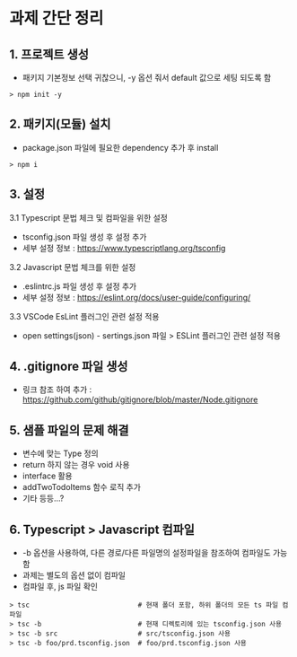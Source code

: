 # 과제 간단 정리

## 1. 프로젝트 생성
* 패키지 기본정보 선택 귀찮으니, -y 옵션 줘서 default 값으로 세팅 되도록 함
```
> npm init -y
```

## 2. 패키지(모듈) 설치
* package.json 파일에 필요한 dependency 추가 후 install
```
> npm i
```

## 3. 설정
3.1 Typescript 문법 체크 및 컴파일을 위한 설정   
* tsconfig.json 파일 생성 후 설정 추가   
* 세부 설정 정보 : <https://www.typescriptlang.org/tsconfig>   

3.2 Javascript 문법 체크를 위한 설정   
* .eslintrc.js 파일 생성 후 설정 추가   
* 세부 설정 정보 : <https://eslint.org/docs/user-guide/configuring/>


3.3 VSCode EsLint 플러그인 관련 설정 적용   
* open settings(json) - sertings.json 파일 > ESLint 플러그인 관련 설정 적용   

## 4. .gitignore 파일 생성
* 링크 참조 하여 추가 : <https://github.com/github/gitignore/blob/master/Node.gitignore>

## 5. 샘플 파일의 문제 해결
* 변수에 맞는 Type 정의   
* return 하지 않는 경우 void 사용   
* interface 활용   
* addTwoTodoItems 함수 로직 추가
* 기타 등등...?

## 6. Typescript > Javascript 컴파일
* -b 옵션을 사용하여, 다른 경로/다른 파일명의 설정파일을 참조하여 컴파일도 가능함   
* 과제는 별도의 옵션 없이 컴파일   
* 컴파일 후, js 파일 확인   
```
> tsc                           # 현재 폴더 포함, 하위 폴더의 모든 ts 파일 컴파일
> tsc -b                        # 현재 디렉토리에 있는 tsconfig.json 사용   
> tsc -b src	                # src/tsconfig.json 사용   
> tsc -b foo/prd.tsconfig.json	# foo/prd.tsconfig.json 사용   
```
